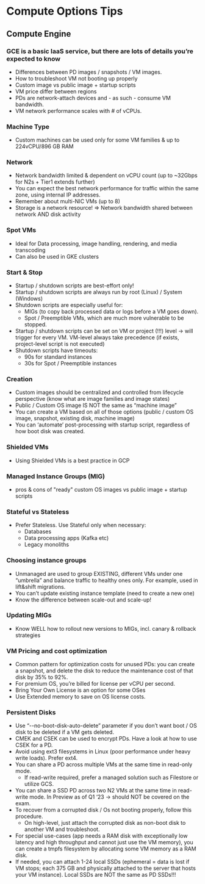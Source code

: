 # Compute Options Tips

## Compute Engine

### GCE is a basic IaaS service, but there are lots of details you’re expected to know

- Differences between PD images / snapshots / VM images.
- How to troubleshoot VM not booting up properly
- Custom image vs public image + startup scripts
- VM price differ between regions
- PDs are network-attach devices and - as such - consume VM bandwidth.
- VM network performance scales with # of vCPUs.

### Machine Type

- Custom machines can be used only for some VM families & up to 224vCPU/896 GB RAM

### Network

- Network bandwidth limited & dependent on vCPU count (up to ~32Gbps for N2s + Tier1 extends further)
- You can expect the best network performance for traffic within the same zone, using internal IP addresses.
- Remember about multi-NIC VMs (up to 8)
- Storage is a network resource! => Network bandwidth shared between network AND disk activity

### Spot VMs

- Ideal for Data processing, image handling, rendering, and media transcoding
- Can also be used in GKE clusters

### Start & Stop

- Startup / shutdown scripts are best-effort only!
- Startup / shutdown scripts are always run by root (Linux) / System (Windows)
- Shutdown scripts are especially useful for:
  - MIGs (to copy back processed data or logs before a VM goes down).
  - Spot / Preemptible VMs, which are much more vulnerable to be stopped.
- Startup / shutdown scripts can be set on VM or project (!!!) level -> will trigger for every VM. VM-level always take precedence (if exists, project-level script is not executed)
- Shutdown scripts have timeouts:
  - 90s for standard instances
  - 30s for Spot / Preemptible instances

### Creation

- Custom images should be centralized and controlled from lifecycle perspective (know what are image families and image states)
- Public / Custom OS image IS NOT the same as “machine image”
- You can create a VM based on all of those options (public / custom OS image, snapshot, existing disk, machine image)
- You can ‘automate’ post-processing with startup script, regardless of how boot disk was created.

### Shielded VMs

- Using Shielded VMs is a best practice in GCP

### Managed Instance Groups (MIG)

- pros & cons of "ready" custom OS images vs public image + startup scripts

### Stateful vs Stateless

- Prefer Stateless. Use Stateful only when necessary:
  - Databases
  - Data processing apps (Kafka etc)
  - Legacy monoliths

### Choosing instance groups

- Unmanaged are used to group EXISTING, different VMs under one “umbrella” and balance traffic to healthy ones only. For example, used in lift&shift migrations.
- You can’t update existing instance template (need to create a new one)
- Know the difference between scale-out and scale-up!

### Updating MIGs

- Know WELL how to rollout new versions to MIGs, incl. canary & rollback strategies

### VM Pricing and cost optimization

- Common pattern for optimization costs for unused PDs: you can create a snapshot, and delete the disk to reduce the maintenance cost of that disk by 35% to 92%.
- For premium OS, you’re billed for license per vCPU per second.
- Bring Your Own License is an option for some OSes
- Use Extended memory to save on OS license costs.

### Persistent Disks

- Use “--no-boot-disk-auto-delete” parameter if you don’t want boot / OS disk to be deleted if a VM gets deleted.
- CMEK and CSEK can be used to encrypt PDs. Have a look at how to use CSEK for a PD.
- Avoid using ext3 filesystems in Linux (poor performance under heavy write loads). Prefer ext4.
- You can share a PD across multiple VMs at the same time in read-only mode.
  - If read-write required, prefer a managed solution such as Filestore or utilize GCS.
- You can share a SSD PD across two N2 VMs at the same time in read-write mode. In Preview as of Q1 ‘23 -> should NOT be covered on the exam.
- To recover from a corrupted disk / Os not booting properly, follow this procedure.
  - On high-level, just attach the corrupted disk as non-boot disk to another VM and troubleshoot.
- For special use-cases (app needs a RAM disk with exceptionally low latency and high throughput and cannot just use the VM memory), you can create a tmpfs filesystem by allocating some VM memory as a RAM disk.
- If needed, you can attach 1-24 local SSDs (ephemeral = data is lost if VM stops; each 375 GB and physically attached to the server that hosts your VM instance). Local SSDs are NOT the same as PD SSDs!!!
